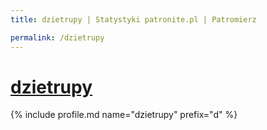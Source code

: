 ```yaml
---
title: dzietrupy | Statystyki patronite.pl | Patromierz

permalink: /dzietrupy
---
```


# [dzietrupy](https://patronite.pl/dzietrupy)

{% include profile.md name="dzietrupy" prefix="d" %}

